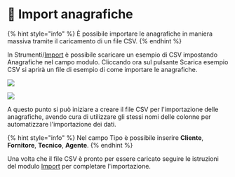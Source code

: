 # 📇 Import anagrafiche

{% hint style="info" %}
È possibile importare le anagrafiche in maniera massiva tramite il caricamento di un file CSV.
{% endhint %}

In Strumenti/[Import](../strumenti/import.md) è possibile scaricare un esempio di CSV impostando Anagrafiche nel campo modulo. Cliccando ora sul pulsante Scarica esempio CSV si aprirà un file di esempio di come importare le anagrafiche.

![](https://firebasestorage.googleapis.com/v0/b/gitbook-x-prod.appspot.com/o/spaces%2F-LZJeLg23eVDvrCv74U7-887967055%2Fuploads%2FKAYcjU46Mt551Js0WFWg%2Ffile.png?alt=media)

![](https://firebasestorage.googleapis.com/v0/b/gitbook-x-prod.appspot.com/o/spaces%2F-LZJeLg23eVDvrCv74U7-887967055%2Fuploads%2Fd2zONN3MJ2hKZcXEia83%2Ffile.png?alt=media)

A questo punto si può iniziare a creare il file CSV per l'importazione delle anagrafiche, avendo cura di utilizzare gli stessi nomi delle colonne per automatizzare l'importazione dei dati.

{% hint style="info" %}
Nel campo Tipo è possibile inserire **Cliente**, **Fornitore**, **Tecnico**, **Agente**.
{% endhint %}

Una volta che il file CSV è pronto per essere caricato seguire le istruzioni del modulo [Import](../strumenti/import.md) per completare l'importazione.
